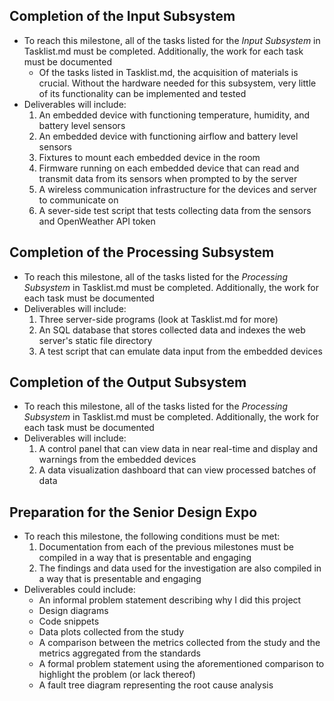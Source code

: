 ## Completion of the Input Subsystem
- To reach this milestone, all of the tasks listed for the *Input Subsystem* in Tasklist.md must be completed. Additionally, the work for each task must be documented
  - Of the tasks listed in Tasklist.md, the acquisition of materials is crucial. Without the hardware needed for this subsystem, very little of its functionality can be
    implemented and tested
- Deliverables will include:
  1. An embedded device with functioning temperature, humidity, and battery level sensors
  2. An embedded device with functioning airflow and battery level sensors
  3. Fixtures to mount each embedded device in the room
  4. Firmware running on each embedded device that can read and transmit data from its sensors when prompted to by the server
  5. A wireless communication infrastructure for the devices and server to communicate on
  6. A sever-side test script that tests collecting data from the sensors and OpenWeather API token

## Completion of the Processing Subsystem
- To reach this milestone, all of the tasks listed for the *Processing Subsystem* in Tasklist.md must be completed. Additionally, the work for each task must be documented
- Deliverables will include:
  1. Three server-side programs (look at Tasklist.md for more)
  2. An SQL database that stores collected data and indexes the web server's static file directory
  3. A test script that can emulate data input from the embedded devices

## Completion of the Output Subsystem
- To reach this milestone, all of the tasks listed for the *Processing Subsystem* in Tasklist.md must be completed. Additionally, the work for each task must be documented
- Deliverables will include:
  1. A control panel that can view data in near real-time and display and warnings from the embedded devices
  2. A data visualization dashboard that can view processed batches of data
  
## Preparation for the Senior Design Expo
- To reach this milestone, the following conditions must be met:
  1. Documentation from each of the previous milestones must be compiled in a way that is presentable and engaging
  2. The findings and data used for the investigation are also compiled in a way that is presentable and engaging
- Deliverables could include:
  - An informal problem statement describing why I did this project
  - Design diagrams
  - Code snippets
  - Data plots collected from the study
  - A comparison between the metrics collected from the study and the metrics aggregated from the standards
  - A formal problem statement using the aforementioned comparison to highlight the problem (or lack thereof)
  - A fault tree diagram representing the root cause analysis

